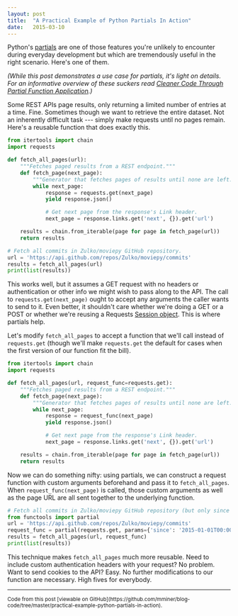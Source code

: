 ```yaml
---
layout: post
title:  "A Practical Example of Python Partials In Action"
date:   2015-03-10
---
```


Python's [partials](https://docs.python.org/3/library/functools.html#partial-objects) are one of those features you're unlikely to encounter during everyday development but which are tremendously useful in the right scenario. Here's one of them.

*(While this post demonstrates a use case for partials, it's light on details. For an informative overview of these suckers read [Cleaner Code Through Partial Function Application](http://chriskiehl.com/article/Cleaner-coding-through-partially-applied-functions/).)*

Some REST APIs page results, only returning a limited number of entries at a time. Fine. Sometimes though we want to retrieve the entire dataset. Not an inherently difficult task --- simply make requests until no pages remain. Here's a reusable function that does exactly this.

```python
from itertools import chain
import requests

def fetch_all_pages(url):
    """Fetches paged results from a REST endpoint."""
    def fetch_page(next_page):
        """Generator that fetches pages of results until none are left."""
        while next_page:
            response = requests.get(next_page)
            yield response.json()

            # Get next page from the response's Link header.
            next_page = response.links.get('next', {}).get('url')

    results = chain.from_iterable(page for page in fetch_page(url))
    return results

# Fetch all commits in Zulko/moviepy GitHub repository.
url = 'https://api.github.com/repos/Zulko/moviepy/commits'
results = fetch_all_pages(url)
print(list(results))
```

This works well, but it assumes a GET request with no headers or authentication or other info we might wish to pass along to the API. The call to `requests.get(next_page)` ought to accept any arguments the caller wants to send to it. Even better, it shouldn't care whether we're doing a GET or a POST or whether we're reusing a Requests [Session object](http://docs.python-requests.org/en/latest/user/advanced/#session-objects). This is where partials help.

Let's modify `fetch_all_pages` to accept a function that we'll call instead of `requests.get` (though we'll make `requests.get` the default for cases when the first version of our function fit the bill).

```python
from itertools import chain
import requests

def fetch_all_pages(url, request_func=requests.get):
    """Fetches paged results from a REST endpoint."""
    def fetch_page(next_page):
        """Generator that fetches pages of results until none are left."""
        while next_page:
            response = request_func(next_page)
            yield response.json()

            # Get next page from the response's Link header.
            next_page = response.links.get('next', {}).get('url')

    results = chain.from_iterable(page for page in fetch_page(url))
    return results
```

Now we can do something nifty: using partials, we can construct a request function with custom arguments beforehand and pass it to `fetch_all_pages`. When `request_func(next_page)` is called, those custom arguments as well as the page URL are all sent together to the underlying function.

```python
# Fetch all commits in Zulko/moviepy GitHub repository (but only since 2015).
from functools import partial
url = 'https://api.github.com/repos/Zulko/moviepy/commits'
request_func = partial(requests.get, params={'since': '2015-01-01T00:00:00Z'})
results = fetch_all_pages(url, request_func)
print(list(results))
```

This technique makes `fetch_all_pages` much more reusable. Need to include custom authentication headers with your request? No problem. Want to send cookies to the API? Easy. No further modifications to our function are necessary. High fives for everybody.


---


<small>
    Code from this post [viewable on GitHub](https://github.com/mminer/blog-code/tree/master/practical-example-python-partials-in-action).
</small>
